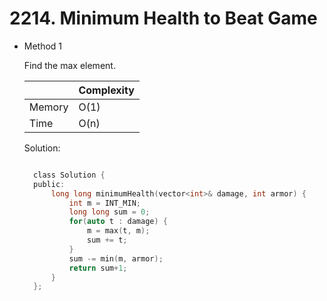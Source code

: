 # 2214. Minimum Health to Beat Game

- Method 1

  Find the max element.

  |        | Complexity |
  | ------ | ---------- |
  | Memory | O(1)       |
  | Time   | O(n)       |

  Solution:

  ```h

    class Solution {
    public:
        long long minimumHealth(vector<int>& damage, int armor) {
            int m = INT_MIN;
            long long sum = 0;
            for(auto t : damage) {
                m = max(t, m);
                sum += t;
            }
            sum -= min(m, armor);
            return sum+1;
        }
    };

  ```

<!-- - Method 2

    This is another method.

    | |   Complexity  |
    | ----------- | ----------- |
    |  Memory     | O(n) |
    |      Time       |  O(n) |


    Solution:

    ``` h



    ```

- Additional Knowledge:

    Here are some additional knowledge.



<br> -->
